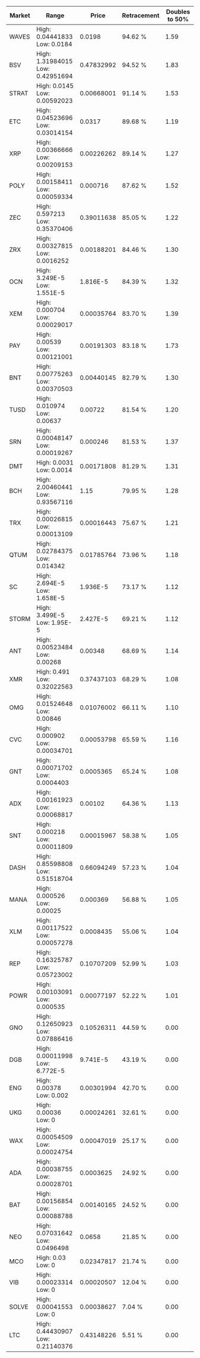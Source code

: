 | Market | Range | Price| Retracement | Doubles to 50% |
| --- | --- | --- | --- | --- |
| WAVES | High: 0.04441833<br />Low: 0.0184 | 0.0198 | 94.62 % | 1.59 |
| BSV | High: 1.31984015<br />Low: 0.42951694 | 0.47832992 | 94.52 % | 1.83 |
| STRAT | High: 0.0145<br />Low: 0.00592023 | 0.00668001 | 91.14 % | 1.53 |
| ETC | High: 0.04523696<br />Low: 0.03014154 | 0.0317 | 89.68 % | 1.19 |
| XRP | High: 0.00366666<br />Low: 0.00209153 | 0.00226262 | 89.14 % | 1.27 |
| POLY | High: 0.00158411<br />Low: 0.00059334 | 0.000716 | 87.62 % | 1.52 |
| ZEC | High: 0.597213<br />Low: 0.35370406 | 0.39011638 | 85.05 % | 1.22 |
| ZRX | High: 0.00327815<br />Low: 0.0016252 | 0.00188201 | 84.46 % | 1.30 |
| OCN | High: 3.249E-5<br />Low: 1.551E-5 | 1.816E-5 | 84.39 % | 1.32 |
| XEM | High: 0.000704<br />Low: 0.00029017 | 0.00035764 | 83.70 % | 1.39 |
| PAY | High: 0.00539<br />Low: 0.00121001 | 0.00191303 | 83.18 % | 1.73 |
| BNT | High: 0.00775263<br />Low: 0.00370503 | 0.00440145 | 82.79 % | 1.30 |
| TUSD | High: 0.010974<br />Low: 0.00637 | 0.00722 | 81.54 % | 1.20 |
| SRN | High: 0.00048147<br />Low: 0.00019267 | 0.000246 | 81.53 % | 1.37 |
| DMT | High: 0.0031<br />Low: 0.0014 | 0.00171808 | 81.29 % | 1.31 |
| BCH | High: 2.00460441<br />Low: 0.93567116 | 1.15 | 79.95 % | 1.28 |
| TRX | High: 0.00026815<br />Low: 0.00013109 | 0.00016443 | 75.67 % | 1.21 |
| QTUM | High: 0.02784375<br />Low: 0.014342 | 0.01785764 | 73.96 % | 1.18 |
| SC | High: 2.694E-5<br />Low: 1.658E-5 | 1.936E-5 | 73.17 % | 1.12 |
| STORM | High: 3.499E-5<br />Low: 1.95E-5 | 2.427E-5 | 69.21 % | 1.12 |
| ANT | High: 0.00523484<br />Low: 0.00268 | 0.00348 | 68.69 % | 1.14 |
| XMR | High: 0.491<br />Low: 0.32022563 | 0.37437103 | 68.29 % | 1.08 |
| OMG | High: 0.01524648<br />Low: 0.00846 | 0.01076002 | 66.11 % | 1.10 |
| CVC | High: 0.000902<br />Low: 0.00034701 | 0.00053798 | 65.59 % | 1.16 |
| GNT | High: 0.00071702<br />Low: 0.0004403 | 0.0005365 | 65.24 % | 1.08 |
| ADX | High: 0.00161923<br />Low: 0.00068817 | 0.00102 | 64.36 % | 1.13 |
| SNT | High: 0.000218<br />Low: 0.00011809 | 0.00015967 | 58.38 % | 1.05 |
| DASH | High: 0.85598808<br />Low: 0.51518704 | 0.66094249 | 57.23 % | 1.04 |
| MANA | High: 0.000526<br />Low: 0.00025 | 0.000369 | 56.88 % | 1.05 |
| XLM | High: 0.00117522<br />Low: 0.00057278 | 0.0008435 | 55.06 % | 1.04 |
| REP | High: 0.16325787<br />Low: 0.05723002 | 0.10707209 | 52.99 % | 1.03 |
| POWR | High: 0.00103091<br />Low: 0.000535 | 0.00077197 | 52.22 % | 1.01 |
| GNO | High: 0.12650923<br />Low: 0.07886416 | 0.10526311 | 44.59 % | 0.00 |
| DGB | High: 0.00011998<br />Low: 6.772E-5 | 9.741E-5 | 43.19 % | 0.00 |
| ENG | High: 0.00378<br />Low: 0.002 | 0.00301994 | 42.70 % | 0.00 |
| UKG | High: 0.00036<br />Low: 0 | 0.00024261 | 32.61 % | 0.00 |
| WAX | High: 0.00054509<br />Low: 0.00024754 | 0.00047019 | 25.17 % | 0.00 |
| ADA | High: 0.00038755<br />Low: 0.00028701 | 0.0003625 | 24.92 % | 0.00 |
| BAT | High: 0.00156854<br />Low: 0.00088788 | 0.00140165 | 24.52 % | 0.00 |
| NEO | High: 0.07031642<br />Low: 0.0496498 | 0.0658 | 21.85 % | 0.00 |
| MCO | High: 0.03<br />Low: 0 | 0.02347817 | 21.74 % | 0.00 |
| VIB | High: 0.00023314<br />Low: 0 | 0.00020507 | 12.04 % | 0.00 |
| SOLVE | High: 0.00041553<br />Low: 0 | 0.00038627 | 7.04 % | 0.00 |
| LTC | High: 0.44430907<br />Low: 0.21140376 | 0.43148226 | 5.51 % | 0.00 |
